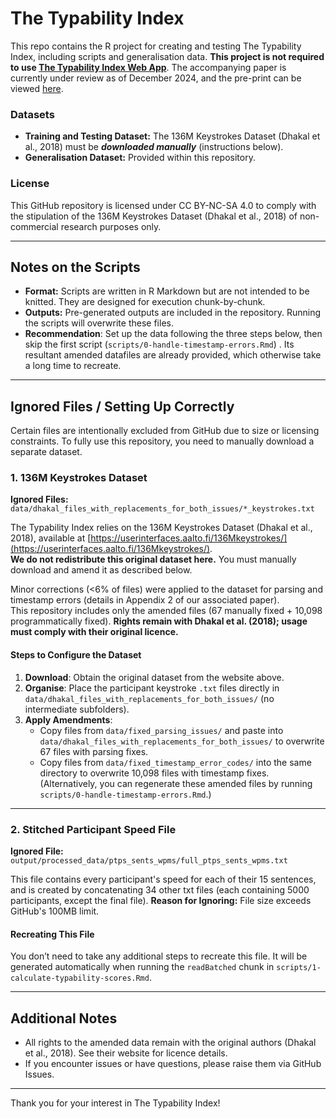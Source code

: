 
# The Typability Index

This repo contains the R project for creating and testing The Typability Index, including scripts and generalisation data. **This project is not required to use [The Typability Index Web App](https://emily-a-williams.shinyapps.io/the-typability-index-web-app/)**. The accompanying paper is currently under review as of December 2024, and the pre-print can be viewed [here](https://osf.io/preprints/psyarxiv/qxuv5).

### Datasets
- **Training and Testing Dataset:** The 136M Keystrokes Dataset (Dhakal et al., 2018) must be ***downloaded manually*** (instructions below).
- **Generalisation Dataset:** Provided within this repository.

### License

This GitHub repository is licensed under CC BY-NC-SA 4.0 to comply with the stipulation of the 136M Keystrokes Dataset (Dhakal et al., 2018) of non-commercial research purposes only.

---

## Notes on the Scripts

- **Format:** Scripts are written in R Markdown but are not intended to be knitted. They are designed for execution chunk-by-chunk.
- **Outputs:** Pre-generated outputs are included in the repository. Running the scripts will overwrite these files.
- **Recommendation**: Set up the data following the three steps below, then skip the first script (`scripts/0-handle-timestamp-errors.Rmd`) . Its resultant amended datafiles are already provided, which otherwise take a long time to recreate.

---

## Ignored Files / Setting Up Correctly

Certain files are intentionally excluded from GitHub due to size or licensing constraints. To fully use this repository, you need to manually download a separate dataset. 

### 1. 136M Keystrokes Dataset

**Ignored Files:**  
`data/dhakal_files_with_replacements_for_both_issues/*_keystrokes.txt`

The Typability Index relies on the 136M Keystrokes Dataset (Dhakal et al., 2018), available at [https://userinterfaces.aalto.fi/136Mkeystrokes/](https://userinterfaces.aalto.fi/136Mkeystrokes/).  
**We do not redistribute this original dataset here.** You must manually download and amend it as described below.

Minor corrections (<6% of files) were applied to the dataset for parsing and timestamp errors (details in Appendix 2 of our associated paper).  
This repository includes only the amended files (67 manually fixed + 10,098 programmatically fixed). **Rights remain with Dhakal et al. (2018); usage must comply with their original licence.**

#### Steps to Configure the Dataset
1. **Download**: Obtain the original dataset from the website above.
2. **Organise**: Place the participant keystroke `.txt` files directly in `data/dhakal_files_with_replacements_for_both_issues/` (no intermediate subfolders).
3. **Apply Amendments**:
   - Copy files from `data/fixed_parsing_issues/` and paste into `data/dhakal_files_with_replacements_for_both_issues/` to overwrite 67 files with parsing fixes.
   - Copy files from `data/fixed_timestamp_error_codes/` into the same directory to overwrite 10,098 files with timestamp fixes. (Alternatively, you can regenerate these amended files by running `scripts/0-handle-timestamp-errors.Rmd`.)

---

### 2. Stitched Participant Speed File

**Ignored File:**  
`output/processed_data/ptps_sents_wpms/full_ptps_sents_wpms.txt`

This file contains every participant's speed for each of their 15 sentences, and is created by concatenating 34 other txt files (each containing 5000 participants, except the final file). 
**Reason for Ignoring:** File size exceeds GitHub's 100MB limit.

#### Recreating This File
You don’t need to take any additional steps to recreate this file. It will be generated automatically when running the `readBatched` chunk in `scripts/1-calculate-typability-scores.Rmd`.

---

## Additional Notes
- All rights to the amended data remain with the original authors (Dhakal et al., 2018). See their website for licence details.
- If you encounter issues or have questions, please raise them via GitHub Issues.

---

Thank you for your interest in The Typability Index!
